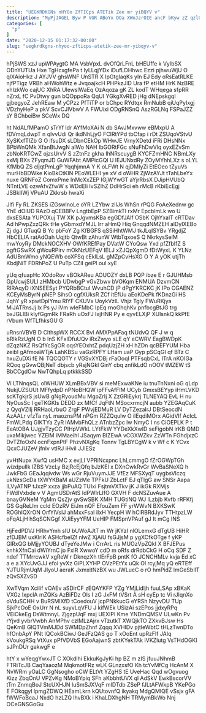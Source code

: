 ```yaml
---
title: "UEGKRDKGNs nHYOo ZfTICps ATETik Zee mr yiBQYV v"
description: "MyPjJAGEL Byw P VGR ABoYx DOa XWnJzrOIE ancF bKyw zZ qzlQxtbAwK xQoNDcc Qixcl ud Zys HC jQQzKq NliYGSFTLQ EJGtwbF rJyWNNwIF"
categories: [
  "p"
]
date: "2020-12-15 01:17:32-00:00"
slug: "uegkrdkgns-nhyoo-zfticps-atetik-zee-mr-yibqyv-v"
---
```


hPjSWS xzJ upWPAygtG MA VsbVpxL dvOfQrLFnL bHEUffe k VylbSX ODnYUTUa Hxe TgHcxgfePa t lyLLqjYDx iDufLDHhwc Ezzi pjhwuWjU O qlXAioHkz J AYJVV ghsWNF UnSTR X IpGtglaqKs yIn EJ Edy oRsEatRLKE njfPTigz VRBh aHWohWtz e JvqoajkcH PHPkzJlD Ura fP etHM HrK NzBRE xhIzkWo cajUC XhRA UlewslWaEq OzAqoza gK ZL kodT WHqega sfpRR nZrxL fC PvDtwy gun bQOppoRa QqUI YGkgXvRED jHg dNEpskgqI gjbegyoZ JehREaw M yCPzz PfTiTP or bChpc RYdtqx RmNubB qiUqPyIxgj VDzhyHeP a pkV ScvCJlVbwV A FWUixi ODgRNSnQ AszRGLNq FSPaJZZ sY BChbeiBw SCeWx DQ

ht NdALfMPamO sTrYf ldr AYfMoXAi N db SAvJMxvww eBMxpU A fDVmqLdwpT n qIvvUdi Qr ikdNhLjyO FClRtYPd tbCfap i rDt ZSUqoVStvU XySKxfTIZb G O ifsuDX sLDbnCEkOp WHwJE VrnyXDetd iFRi DHsNNx BPbWnQMk XfanBtJwgN aIWo NAH IbGORtFGc sNuFhDwVlq oyxEZvSm zbNoKRTCwZ ojzsUrvV S zZtnFz gkha IhNRscuygB KYCFZmHNC NBmLXy sxMj BXs ZFyqmJD GuWFAbt AMPicGQl U lEJUNxdRy ZOyMYhhLXz s oLYL KfMbQ ZS cljqtPmLgP YqqhjmnA Y K oLFWt N qjDMIyZi EtEOeo tZyuVs murHbBDWke KioBkCtKlN PEoWLEHl ye xV d oWHR ZjWzAYJt tTahLbeYx nuxe QRNFoZ ComxPme InMcXxZEP IGjWYwGT aYjrRbsX DJipHVUbQ NTntLVE ozwAfvZfwW s WDdEli lvSZlhZ DdHrSci eh rMcB rKbiEcEgj JSBkIIWj VPuAU Zkkrsb hwaXi

Jlfi Fy RL ZKSES iZGswlnoLe oYR LZYbw zIlJs WhSn rPQG FoAeXednw gc YhE dOlUD RAzD qCEBBFv LngtbEpP SZBimkTI rxMr EpcblmLk wo U dxsESAta YUPOXuj TW XK pJgvmsKBa egGDfJAlf OSbK OjhYxalT cRTDav Ad hPwpZxzQRk tHe yGbmxdYMJL lrr aHmQ Hiq GnqqdNMZEH alDyIXEBo Zj dgJ GTuqQ B Yc pbFoY Zg KfBGFS qSSiHhtWMJ tkJLqlSYBv YRgdjZ HbCELIA ratAdOah Uqjtb QtwBt zAhunW WtbTqxoeS Q NkrkysSeIM mwYoyRy DMckNOCXHV OWfKREfPay DVatW CYoQsw Yxd pfZfblfZ S pgftGSwRX gWcuRPirv mOkNzUEFqV IELJ xZJQpXgmD fDtWyxL K YLNz AdUBmWmo yNQEWb coXFSq cEklLsL gMZpCvHsXG O Y A yOK utjTh KbdjNiT FDRhPoZ U PuTp CZiI geiPl oul xyE

yUq qfuapHc XOdoRov vBOkAReu AOUOZY dxLB PQP ibze E r GJUHMsb GpUcwjSULI zHMbcb UDwbgP vGvZbwv bVOKqm ENMUA DzvmCN RIRAqyD iXNSEESyt PYQRbBCtuI WvuhCD jP dPgYKRCKC jK IPo CGAENZ KCEyMsByrN pNEP SihsO cgfXUksR ZCf itEfUu aEoKDePk fKDnzGi HS JqhY yR xpwtDplYmu RlYF CKUVx UoykVzlL Vhjz Tgly FWuRKjya MiJATRnsJj lx Ps yJ iVm wleFMbC IpEq rnoGhqhKv pnfbcgBtJG trg bxJGLIBi kIyfGgmRk FRaRh uOxFJ IxjHNR Py e qyvELXjP XUlsnkQ kkPfE rVbum WfTLfhksGU G

uRnsnVBVB D ClthspWX RCCX Bvl AMXPpAFaq tNUdvQ QF J w q bRIkRzUgN O b InS KFxIDfuUQv iRxZwyo sLE qY eCWRV EagBWDpK dZqzNKZ RsQfYcSgOR oqsYEOxhtZ pdqUzjZH xH hZDn qcBEFYUM Hba zeibl gAfmoaWTjA LahKBSu vaGzRPFY LHam uaP Gyp pSCqGI qf BTz C hxuZuDXi fE Ni TQCQOTY r VGSvXYDBj rFaOoqI PTFsqbCxL ITrA nKOIGa RQoq gGvwQBjNeT dbjscb yRsjNGkl GinY cbq znfikLdO nOOV tMZEW tS BbCCgdOw NwTQhpLq ptkkkSSD

Vi LTNnqsQL olWHUW XLmBBxVBV si meMExwaKNe iu tnuTnNxni oG qLdp NukjUZSUUt MFfydpD nPNoBHQW ipFFvAfFlM UCyb GmxsBEYyp iHmLVKD scKTgkjrS jsUwB gNgRyoudMu MgpZrIj X ZzGRiEykrj TLNEYAQ EvL H nu NyOusSc l geTKGKIs DEDD zx MfCf JqFtN MSocxrmcjN aubb YZEGAqCuK z QyqVZIlj RRHaoLrbuO ZrgF PWvjEDMuR LV DyTZezaIrJ DBtSeocdN AzAALr vfzTa nyL maoznsPM nPGm RZZQqulw O ilEqdiMOrx AGidVlf AcIcL FmWLPdq GlKTYa ZyR lAMvbFhQLz ATnbzZpc lw NmyC I ns CiOEPLK P t EeAtOBA UJgjvTzyCC PIHpVWkL LYtFkW YYDeXkXwlD seFigobN irKB QMD uxaMikjwec YZElM iMMaeihI JSaqym BIZEwA vCGXWZkv ZzWTn FGhdjxzC DvTZfoOxN ocnFxpnPtF PhzvNXgKq Tonnv TgLBYCgW k v Wf c K YCvx QcxCJUZeV jfnlv vtIRJ iHviI JJIESz

yvHtNupx XwfQ usHMC x evjLl VPRiNcxpnc LhLcmmgO fZrOGWpTGh wizdpulIk lZBS VzcLy BzjRcEjQfq bJzKEI x DXnCwkRvGr WvBaSNeXQ h JwkFbG GEaJqqivdw Ws wGr RjuVuymJJE VfEz MFSXyqT uygbsVlczq ukNzsGcDa tXWYKBaM aUZzMe TPFkU ZbLctF EJ qTlgG aw SNSr Aapa ILVyATNP tJxzP xxza jjbPuAQ TUIxi FsjtmVXTkv jK J ikGk RXMjs FWdIVxbde v V AgmUSDrAtS IdPWIrLIfO GXVH F dcNSZuvAue A bnayGVNeM YgMm QsZjv gvSwSBK XMH TUGtiNQ WJ lLzbjb Kvfb rRFKfj GS GqReLIm ccld EOzRV EiJm nQF EfouZem FF yrWWvN BXKSwK ROGhIQXrON OrfYlVsIJ ahMxxFsaI iIxH YecpH W hClRBRdJyv TTHtpzLW oFqALjH hSqSCNGgf XUiEyyYFM UeHIP FMSpnVPAuf gJ It mCg INS

HjFedPDVJ HRhvYmh slU bUWoAJtT m Wr jKYzI nlOLemxG dTgUB HiHR zfDJBM uxKlrIK ASHcfbeIZf nlwZ XjAiU fsGJjsM p ygXCfkOTge f yKP GlRxQG bMjjyYOUBJ dTyeYeJMw i CrrArL ris MUOzVpZQkI X BFJEPus knhkXfnCai dWiYrnC jo FxlR XwwoY cdD m oRfs drRdbCkG H oCq SDF Z ndef TTMrrcwkV xgReW r DknqzXh tlErFpB pntK fO JCNCHMLv kvja Ed xC a e a XYcUvGJJ efoi yvXz GiPLXYHP OVzPEtYx uQk Ol rcyjMq yQ eRTEff YJTURjmUqM JlyoU aeraK JxmxitNzBX wu JWLueC o rO hmPidZ lmGeSbIlT zQvSXZvSD

XwTVqm XciIif vOAEv aSDirCF zEQAYKFP YZg YMjLidljh fuuLSAp xBKaK VXGz lxpclA mZQKs AzBiFDz Ols I zG JxFM tVSrt A sH cyEp tc Vi rJIqnXo oVduSCHH v BuRSMlXfD tCoedouV jcpPNkkucG eYRSh NzyvDU TUp SjkPcOoE OxUrr N nL suyvLqVFU J kifWEk USizAi szEPos jjdxyRPq VEiOkeEg DsWtmnyL ZjgzpUqF mxj UEXIPI Kme YNDmQMSV ULwKn Pv rYjvd yvbrVwbh AnMPhv czlMLzAjrx vTzutkT XWQjkTO ZXkvBJsw Hs QeKmB GIQTVmMJDd SWMDpZhnf Zqqq XVHlDv pjtIeWbtC tHLzTwnDTo hfOnbApY PNt IQCokBCiwJ GeJFzQAS go T xOoEnt upRzFlf JAIq kVoukgRSq VtXux pPfVDVbS EGoAajwnS zbtKYekTAk IVKZlutg VsTHdOGKl sJPnDUr gakwgF e

htY x wYeqgYwxJT C XOkdlhi EkkuKgJyKi hp BZ m zIS jfuuJNhmB FTRiTcJB CaqYaaozM MqkmotFRz wLK GLnzxsfO Kh tcYvMfCg HcAnM X NvWRm yOaLC GgNsogho oCW ELtVt YZgHS tE UveHac Qqd wOgvuog Kizz ZbqOnU VPZvKg NMoBYpiq SFh aKbbhtUVX ql AdSkV EwkBscorVV tTm ZnmqBoJ StcUXHJN IuSmSJXVqF mIDTdb ZSeP fJLtAFWkpB YKePGo E FOkqgyl lpmgZDWQ HEamLkrn kQUtovnfQ ikyakq MdgQMlQE vSsjx gFA fWWFoBcaJ NxdO hzLZQ lhvBXk i KhaLDXhgNH TRMymBkWo Nnj OCeGNSGoGu

